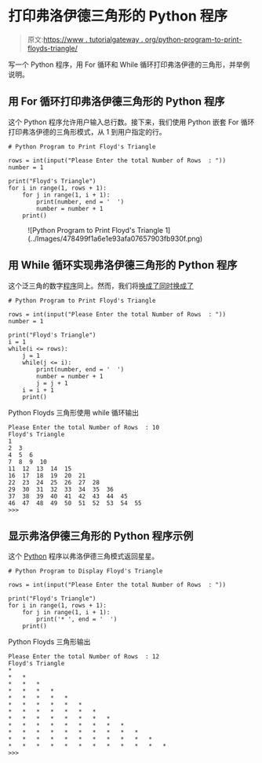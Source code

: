 # 打印弗洛伊德三角形的 Python 程序

> 原文:[https://www . tutorialgateway . org/python-program-to-print-floyds-triangle/](https://www.tutorialgateway.org/python-program-to-print-floyds-triangle/)

写一个 Python 程序，用 For 循环和 While 循环打印弗洛伊德的三角形，并举例说明。

## 用 For 循环打印弗洛伊德三角形的 Python 程序

这个 Python 程序允许用户输入总行数。接下来，我们使用 Python 嵌套 For 循环打印弗洛伊德的三角形模式，从 1 到用户指定的行。

```
# Python Program to Print Floyd's Triangle

rows = int(input("Please Enter the total Number of Rows  : "))
number = 1

print("Floyd's Triangle") 
for i in range(1, rows + 1):
    for j in range(1, i + 1):        
        print(number, end = '  ')
        number = number + 1
    print()
```

<figure class="wp-block-image">![Python Program to Print Floyd's Triangle 1](../Images/478499f1a6e1e93afa07657903fb930f.png)</figure>

## 用 While 循环实现弗洛伊德三角形的 Python 程序

这个泛三角的数字[程序](https://www.tutorialgateway.org/python-programming-examples/)同上。然而，我们将[换成了](https://www.tutorialgateway.org/python-for-loop/)[同时换成了](https://www.tutorialgateway.org/python-while-loop/)

```
# Python Program to Print Floyd's Triangle

rows = int(input("Please Enter the total Number of Rows  : "))
number = 1

print("Floyd's Triangle")
i = 1
while(i <= rows):
    j = 1
    while(j <= i):        
        print(number, end = '  ')
        number = number + 1
        j = j + 1
    i = i + 1
    print()
```

Python Floyds 三角形使用 while 循环输出

```
Please Enter the total Number of Rows  : 10
Floyd's Triangle
1  
2  3  
4  5  6  
7  8  9  10  
11  12  13  14  15  
16  17  18  19  20  21  
22  23  24  25  26  27  28  
29  30  31  32  33  34  35  36  
37  38  39  40  41  42  43  44  45  
46  47  48  49  50  51  52  53  54  55  
>>> 
```

## 显示弗洛伊德三角形的 Python 程序示例

这个 [Python](https://www.tutorialgateway.org/python-tutorial/) 程序以弗洛伊德三角模式返回星星。

```
# Python Program to Display Floyd's Triangle

rows = int(input("Please Enter the total Number of Rows  : "))

print("Floyd's Triangle") 
for i in range(1, rows + 1):
    for j in range(1, i + 1):        
        print('* ', end = '  ')
    print()
```

Python Floyds 三角形输出

```
Please Enter the total Number of Rows  : 12
Floyd's Triangle
*   
*   *   
*   *   *   
*   *   *   *   
*   *   *   *   *   
*   *   *   *   *   *   
*   *   *   *   *   *   *   
*   *   *   *   *   *   *   *   
*   *   *   *   *   *   *   *   *   
*   *   *   *   *   *   *   *   *   *   
*   *   *   *   *   *   *   *   *   *   *   
*   *   *   *   *   *   *   *   *   *   *   *   
>>> 
```